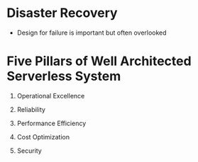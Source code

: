 # Disaster Recovery

- Design for failure is important but often overlooked

# Five Pillars of Well Architected Serverless System

1. Operational Excellence

2. Reliability

3. Performance Efficiency

4. Cost Optimization

5. Security


